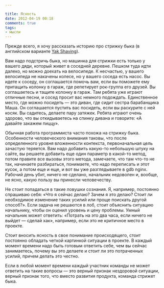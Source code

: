 ```yaml
---

title: Ясность
date: 2012-04-19 00:18
comments: true
tags:
- мысли
---
```


Прежде всего, я хочу рассказать историю про стрижку быка (в английском варианте [Yak
Shaving](http://www.urbandictionary.com/define.php?term=yak%20shaving)).

<!-- more -->

Вам надо подстричь быка, но машинка для стрижки есть только у вашего дяди, который живет в соседней деревне. Пешком туда
идти далеко, но можно доехать на велосипеде.
К несчастью, у вашего велосипеда не накачены колесе, но у вашего соседа есть насос. Вы идете к соседу, он соглашается помочь
вам, если вы поможете ему притащить колонку в гараж, где репетирует рок-группа его друзей. Вы соглашаетесь и тащите
колонку в гараж. Там ребята уже играют отличные песни, и сосед просит вас немного подождать. Единственное место, где
можно посидеть — это диван, где сидит сестра барабанщика Маша. Он соглашается пустить вас посидеть, если вы раскурите с
ней косяк. Вы садитесь, делаете пару затяжек. Ребята играют очень здорово, что вы откидываетесь на спинку дивана и
говорите: «А давайте закажем пиццу».

Обычная работа программиста часто похожа на стрижку быка. Особенности человеческого внимания таковы, что после
определенного уровня вложенности контекста, первоначальная цель зачастую теряется. Вам надо добавить какую-то небольшую
штуку на сайте, вы решаете добавить еще один параметр в какой-то метод, потом правите все вызовы этого метода,
замечаете, что там что-то не так, начинаете разбираться, понимаете, что надо переписать и этот кусок, а потом еще и еще,
и вот вы уже разглядываете в gdb nginx. Рабочий день убит, ничего не сделано, начальник недоволен и, вообще, не ясно,
какую пользу вы принесли человечеству.

Не стоит попадаться в такие ловушки сознания. Я, например, постоянно спрашиваю себя: «Что я сейчас делаю? Зачем я это
делаю? Стоит ли необходимое изменение таких усилий или проще поискать другой способ?». Если задача не решаются в лоб,
стоит объяснить ситуацию начальнику, чтобы он оценил уровень и цену проблемы. Умный начальник может ответить: «Потрать на
это два часа, если ничего не выйдет — сделай хак», например, если это не критичное место в проекте.

Стоит вносить ясность в свое понимание происходящего, стоит постоянно обладать четкой картинкой ситуации в проекте. В
каждый момент времени надо быть готовым ответить себе, чем вы сейчас занимаетесь, почему вы это делаете и стоит ли это
потраченных усилий, причем делать это честно.

Если в любой момент времени каждый участник команды не может ответить на такие вопросы — это верный признак нездоровой
ситуации, верный признак того, что вместо развития продукта, команда стрижет быка.
